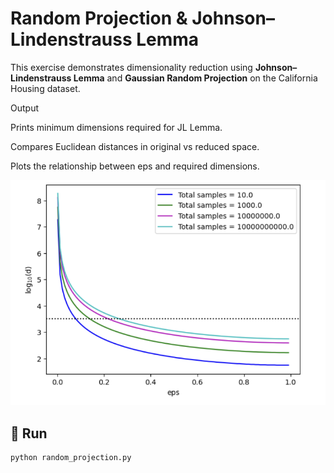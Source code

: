 # Random Projection & Johnson–Lindenstrauss Lemma

This exercise demonstrates dimensionality reduction using **Johnson–Lindenstrauss Lemma** and **Gaussian Random Projection** on the California Housing dataset.

Output

Prints minimum dimensions required for JL Lemma.

Compares Euclidean distances in original vs reduced space.

Plots the relationship between eps and required dimensions.

![output plot](docs/random_proj.png)

## 🚀 Run
```bash
python random_projection.py
